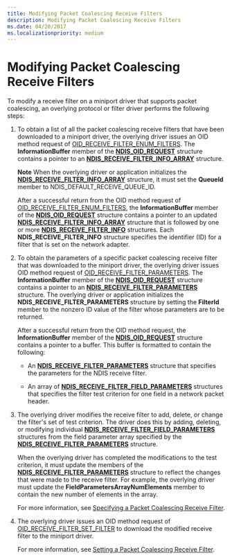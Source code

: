 ```yaml
---
title: Modifying Packet Coalescing Receive Filters
description: Modifying Packet Coalescing Receive Filters
ms.date: 04/20/2017
ms.localizationpriority: medium
---
```


# Modifying Packet Coalescing Receive Filters


To modify a receive filter on a miniport driver that supports packet coalescing, an overlying protocol or filter driver performs the following steps:

1.  To obtain a list of all the packet coalescing receive filters that have been downloaded to a miniport driver, the overlying driver issues an OID method request of [OID\_RECEIVE\_FILTER\_ENUM\_FILTERS](./oid-receive-filter-enum-filters.md). The **InformationBuffer** member of the [**NDIS\_OID\_REQUEST**](/windows-hardware/drivers/ddi/ndis/ns-ndis-_ndis_oid_request) structure contains a pointer to an [**NDIS\_RECEIVE\_FILTER\_INFO\_ARRAY**](/windows-hardware/drivers/ddi/ntddndis/ns-ntddndis-_ndis_receive_filter_info_array) structure.

    **Note**  When the overlying driver or application initializes the [**NDIS\_RECEIVE\_FILTER\_INFO\_ARRAY**](/windows-hardware/drivers/ddi/ntddndis/ns-ntddndis-_ndis_receive_filter_info_array) structure, it must set the **QueueId** member to NDIS\_DEFAULT\_RECEIVE\_QUEUE\_ID.

    After a successful return from the OID method request of [OID\_RECEIVE\_FILTER\_ENUM\_FILTERS](./oid-receive-filter-enum-filters.md), the **InformationBuffer** member of the [**NDIS\_OID\_REQUEST**](/windows-hardware/drivers/ddi/ndis/ns-ndis-_ndis_oid_request) structure contains a pointer to an updated [**NDIS\_RECEIVE\_FILTER\_INFO\_ARRAY**](/windows-hardware/drivers/ddi/ntddndis/ns-ntddndis-_ndis_receive_filter_info_array) structure that is followed by one or more [**NDIS\_RECEIVE\_FILTER\_INFO**](/windows-hardware/drivers/ddi/ntddndis/ns-ntddndis-_ndis_receive_filter_info) structures. Each **NDIS\_RECEIVE\_FILTER\_INFO** structure specifies the identifier (ID) for a filter that is set on the network adapter.

2.  To obtain the parameters of a specific packet coalescing receive filter that was downloaded to the miniport driver, the overlying driver issues OID method request of [OID\_RECEIVE\_FILTER\_PARAMETERS](./oid-receive-filter-parameters.md). The **InformationBuffer** member of the [**NDIS\_OID\_REQUEST**](/windows-hardware/drivers/ddi/ndis/ns-ndis-_ndis_oid_request) structure contains a pointer to an [**NDIS\_RECEIVE\_FILTER\_PARAMETERS**](/windows-hardware/drivers/ddi/ntddndis/ns-ntddndis-_ndis_receive_filter_parameters) structure. The overlying driver or application initializes the **NDIS\_RECEIVE\_FILTER\_PARAMETERS** structure by setting the **FilterId** member to the nonzero ID value of the filter whose parameters are to be returned.

    After a successful return from the OID method request, the **InformationBuffer** member of the [**NDIS\_OID\_REQUEST**](/windows-hardware/drivers/ddi/ndis/ns-ndis-_ndis_oid_request) structure contains a pointer to a buffer. This buffer is formatted to contain the following:

    -   An [**NDIS\_RECEIVE\_FILTER\_PARAMETERS**](/windows-hardware/drivers/ddi/ntddndis/ns-ntddndis-_ndis_receive_filter_parameters) structure that specifies the parameters for the NDIS receive filter.

    -   An array of [**NDIS\_RECEIVE\_FILTER\_FIELD\_PARAMETERS**](/windows-hardware/drivers/ddi/ntddndis/ns-ntddndis-_ndis_receive_filter_field_parameters) structures that specifies the filter test criterion for one field in a network packet header.

3.  The overlying driver modifies the receive filter to add, delete, or change the filter's set of test criterion. The driver does this by adding, deleting, or modifying individual [**NDIS\_RECEIVE\_FILTER\_FIELD\_PARAMETERS**](/windows-hardware/drivers/ddi/ntddndis/ns-ntddndis-_ndis_receive_filter_field_parameters) structures from the field parameter array specified by the [**NDIS\_RECEIVE\_FILTER\_PARAMETERS**](/windows-hardware/drivers/ddi/ntddndis/ns-ntddndis-_ndis_receive_filter_parameters) structure.

    When the overlying driver has completed the modifications to the test criterion, it must update the members of the [**NDIS\_RECEIVE\_FILTER\_PARAMETERS**](/windows-hardware/drivers/ddi/ntddndis/ns-ntddndis-_ndis_receive_filter_parameters) structure to reflect the changes that were made to the receive filter. For example, the overlying driver must update the **FieldParametersArrayNumElements** member to contain the new number of elements in the array.

    For more information, see [Specifying a Packet Coalescing Receive Filter](specifying-a-packet-coalescing-receive-filter.md).

4.  The overlying driver issues an OID method request of [OID\_RECEIVE\_FILTER\_SET\_FILTER](./oid-receive-filter-set-filter.md) to download the modified receive filter to the miniport driver.

    For more information, see [Setting a Packet Coalescing Receive Filter](setting-a-packet-coalescing-receive-filter.md).
